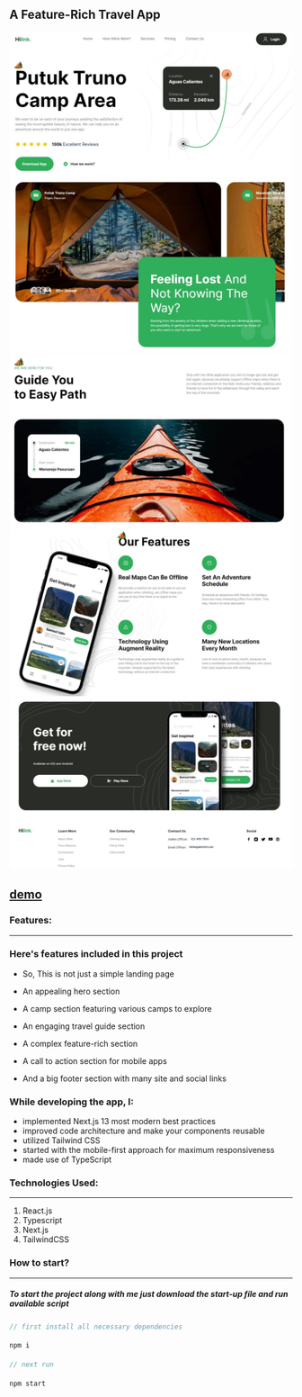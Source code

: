 
## A Feature-Rich Travel App

<div align="center"><img src="https://github.com/juliaDooby/Travel-app/blob/main/travel_1.JPG" width="100%" height="20%"></img></div>
<div align="center"><img src="https://github.com/juliaDooby/Travel-app/blob/main/travel_2.JPG" width="100%" height="20%"></img></div>
<div align="center"><img src="https://github.com/juliaDooby/Travel-app/blob/main/travel_3.JPG" width="100%" height="20%"></img></div>
<div align="center"><img src="https://github.com/juliaDooby/Travel-app/blob/main/travel_4.JPG" width="100%" height="20%"></img></div>
<div align="center"><img src="https://github.com/juliaDooby/Travel-app/blob/main/travel_5.JPG" width="100%" height="20%"></img></div>

 [demo](https://juliadooby.github.io/Travel-app/)
 ---
 
### Features:

---

### Here's features included in this project

- So, This is not just a simple landing page

- An appealing hero section
- A camp section featuring various camps to explore
- An engaging travel guide section
- A complex feature-rich section
- A call to action section for mobile apps
- And a big footer section with many site and social links
  
### While developing the app, I:

- implemented Next.js 13 most modern best practices
- improved code architecture and make your components reusable
- utilized Tailwind CSS
- started with the mobile-first approach for maximum responsiveness
- made use of TypeScript

### Technologies Used:

---

1. React.js
2. Typescript
3. Next.js
4. TailwindCSS

### How to start?

---

##### To start the project along with me just download the start-up file and run available script

```javascript
// first install all necessary dependencies

npm i

// next run

npm start

```
